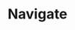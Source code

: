 ---
home: true
icon: home
title: Navigate
heroImage: /logo.svg
bgImageStyle:
  background-attachment: fixed
heroText: Study English
actions:
  - text: Article
    icon: lightbulb
    link: ./article/
    type: primary


---